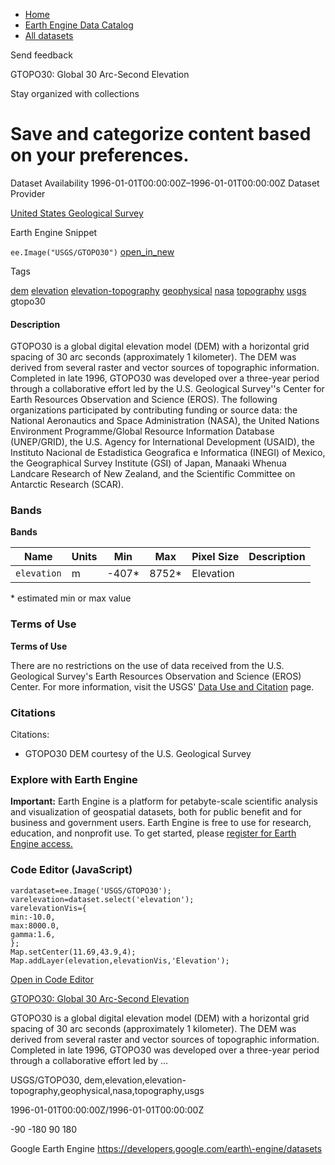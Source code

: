 



* [Home](https://developers.google.com/)
* [Earth Engine Data Catalog](https://developers.google.com/earth-engine/datasets)
* [All datasets](https://developers.google.com/earth-engine/datasets/catalog)





 
 
 Send feedback
 
 

GTOPO30: Global 30 Arc\-Second Elevation


 
 Stay organized with collections
 

 
 Save and categorize content based on your preferences.
==========================================================================================================================================








Dataset Availability
1996\-01\-01T00:00:00Z–1996\-01\-01T00:00:00Z
Dataset Provider


[United States Geological Survey](https://www.usgs.gov/centers/eros/science/usgs-eros-archive-digital-elevation-global-30-arc-second-elevation-gtopo30)



Earth Engine Snippet


`ee.Image("USGS/GTOPO30")` 
[open\_in\_new](https://code.earthengine.google.com/?scriptPath=Examples:Datasets/USGS/USGS_GTOPO30)





Tags


[dem](/earth-engine/datasets/tags/dem)
[elevation](/earth-engine/datasets/tags/elevation)
[elevation\-topography](/earth-engine/datasets/tags/elevation-topography)
[geophysical](/earth-engine/datasets/tags/geophysical)
[nasa](/earth-engine/datasets/tags/nasa)
[topography](/earth-engine/datasets/tags/topography)
[usgs](/earth-engine/datasets/tags/usgs)
gtopo30








#### Description



GTOPO30 is a global digital elevation model (DEM) with
a horizontal grid spacing of 30 arc seconds (approximately 1 kilometer).
The DEM was derived from several raster and vector sources of topographic
information. Completed in late 1996, GTOPO30 was developed over
a three\-year period through a collaborative effort led by the U.S.
Geological Survey''s Center for Earth Resources Observation and
Science (EROS). The following organizations participated by contributing
funding or source data: the National Aeronautics and Space Administration
(NASA), the United Nations Environment Programme/Global Resource
Information Database (UNEP/GRID), the U.S. Agency for International
Development (USAID), the Instituto Nacional de Estadistica Geografica
e Informatica (INEGI) of Mexico, the Geographical Survey Institute (GSI)
of Japan, Manaaki Whenua Landcare Research of New Zealand, and
the Scientific Committee on Antarctic Research (SCAR).





### Bands


**Bands**




| Name | Units | Min | Max | Pixel Size | Description |
| --- | --- | --- | --- | --- | --- |
| `elevation` | m | \-407\* | 8752\* | Elevation |


 \* estimated min or max value


### Terms of Use


**Terms of Use**


There are no restrictions on the use of data received
from the U.S. Geological Survey's Earth Resources Observation and
Science (EROS) Center. For more information, visit the USGS' [Data
Use and Citation](https://www.usgs.gov/centers/eros/science/usgs-eros-archive-data-use-and-citation) page.




### Citations



Citations:
* GTOPO30 DEM courtesy of the U.S. Geological Survey





### Explore with Earth Engine


**Important:** 
 Earth Engine is a platform for petabyte\-scale scientific analysis and visualization of
 geospatial datasets, both for public benefit and for business and government users.
 Earth Engine is free to use for research, education, and nonprofit use. To get started, please
 [register for Earth Engine access.](https://console.cloud.google.com/earth-engine)



### Code Editor (JavaScript)



```
vardataset=ee.Image('USGS/GTOPO30');
varelevation=dataset.select('elevation');
varelevationVis={
min:-10.0,
max:8000.0,
gamma:1.6,
};
Map.setCenter(11.69,43.9,4);
Map.addLayer(elevation,elevationVis,'Elevation');
```



[Open in Code Editor](https://code.earthengine.google.com/?scriptPath=Examples:Datasets/USGS/USGS_GTOPO30)


[GTOPO30: Global 30 Arc\-Second Elevation](/earth-engine/datasets/catalog/USGS_GTOPO30)

GTOPO30 is a global digital elevation model (DEM) with a horizontal grid spacing of 30 arc seconds (approximately 1 kilometer). The DEM was derived from several raster and vector sources of topographic information. Completed in late 1996, GTOPO30 was developed over a three\-year period through a collaborative effort led by …

 USGS/GTOPO30,
 dem,elevation,elevation\-topography,geophysical,nasa,topography,usgs

1996\-01\-01T00:00:00Z/1996\-01\-01T00:00:00Z



 \-90 \-180 90 180
 



Google Earth Engine
https://developers.google.com/earth\-engine/datasets








